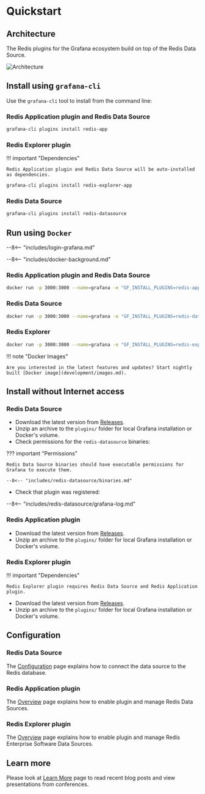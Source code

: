 # Quickstart

## Architecture

The Redis plugins for the Grafana ecosystem build on top of the Redis Data Source.

![Architecture](/images/redis-plugins.png)

## Install using `grafana-cli`

Use the `grafana-cli` tool to install from the command line:

### Redis Application plugin and Redis Data Source

```bash
grafana-cli plugins install redis-app
```

### Redis Explorer plugin

!!! important "Dependencies"

    Redis Application plugin and Redis Data Source will be auto-installed as dependencies.

```bash
grafana-cli plugins install redis-explorer-app
```

### Redis Data Source

```bash
grafana-cli plugins install redis-datasource
```

## Run using `Docker`

--8<-- "includes/login-grafana.md"

--8<-- "includes/docker-background.md"

### Redis Application plugin and Redis Data Source

```bash
docker run -p 3000:3000 --name=grafana -e "GF_INSTALL_PLUGINS=redis-app" grafana/grafana
```

### Redis Data Source

```bash
docker run -p 3000:3000 --name=grafana -e "GF_INSTALL_PLUGINS=redis-datasource" grafana/grafana
```

### Redis Explorer

```bash
docker run -p 3000:3000 --name=grafana -e "GF_INSTALL_PLUGINS=redis-explorer-app" grafana/grafana
```

!!! note "Docker Images"

    Are you interested in the latest features and updates? Start nightly built [Docker image](development/images.md).

## Install without Internet access

### Redis Data Source

- Download the latest version from [Releases](https://github.com/RedisGrafana/grafana-redis-datasource/releases).
- Unzip an archive to the `plugins/` folder for local Grafana installation or Docker's volume.
- Check permissions for the `redis-datasource` binaries:

??? important "Permissions"

    Redis Data Source binaries should have executable permissions for Grafana to execute them.

    --8<-- "includes/redis-datasource/binaries.md"

- Check that plugin was registered:

--8<-- "includes/redis-datasource/grafana-log.md"

### Redis Application plugin

- Download the latest version from [Releases](https://github.com/RedisGrafana/grafana-redis-app/releases).
- Unzip an archive to the `plugins/` folder for local Grafana installation or Docker's volume.

### Redis Explorer plugin

!!! important "Dependencies"

    Redis Explorer plugin requires Redis Data Source and Redis Application plugin.

- Download the latest version from [Releases](https://github.com/RedisGrafana/grafana-redis-explorer/releases).
- Unzip an archive to the `plugins/` folder for local Grafana installation or Docker's volume.

## Configuration

### Redis Data Source

The [Configuration](redis-datasource/configuration.md) page explains how to connect the data source to the Redis database.

### Redis Application plugin

The [Overview](redis-app/overview.md) page explains how to enable plugin and manage Redis Data Sources.

### Redis Explorer plugin

The [Overview](redis-explorer/overview.md) page explains how to enable plugin and manage Redis Enterprise Software Data Sources.

## Learn more

Please look at [Learn More](learn-more.md) page to read recent blog posts and view presentations from conferences.
